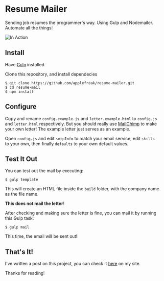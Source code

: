 
# Resume Mailer

Sending job resumes the programmer's way. Using Gulp and Nodemailer. Automate all the things!

![In Action](https://poyu.xyz/img/resume-mailer/action.gif)

## Install

Have [Gulp](http://gulpjs.com/) installed.

Clone this repository, and install dependecies

	$ git clone https://github.com/applefreak/resume-mailer.git
	$ cd resume-mail
	$ npm install

## Configure

Copy and rename `config.example.js` and `letter.example.html` to `config.js` and `letter.html` respectively. But you should really use [MailChimp](https://mailchimp.com/) to make your own letter! The example letter just serves as an example.

Open `config.js` and edit `smtpInfo` to match your email service, edit `skills` to your own, then finally `defaults` to your own default values.

## Test It Out

You can test out the mail by executing:

	$ gulp template

This will create an HTML file inside the `build` folder, with the company name as the file name.

__This does not mail the letter!__

After checking and making sure the letter is fine, you can mail it by running this Gulp task:

	$ gulp mail

This time, the email will be sent out!

## That's It!

I've written a post on this project, you can check it [here]() on my site.

Thanks for reading!
